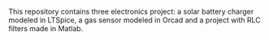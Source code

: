 This repository contains three electronics project: a solar battery charger modeled in LTSpice, a gas sensor modeled in Orcad and a project with RLC filters made in Matlab.
